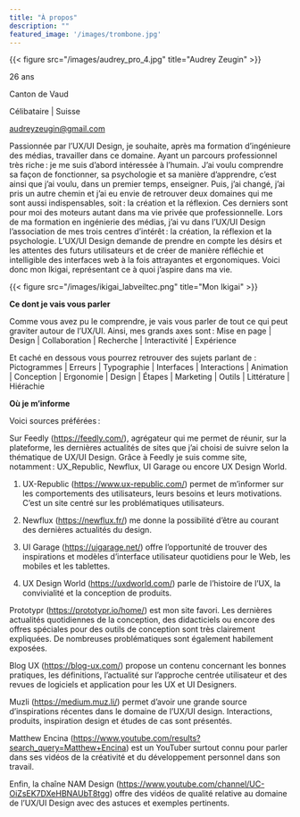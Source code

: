 ```yaml
---
title: "À propos"
description: ""
featured_image: '/images/trombone.jpg'
---
```

{{< figure src="/images/audrey_pro_4.jpg" title="Audrey Zeugin" >}}

26 ans 

Canton de Vaud

Célibataire | Suisse

audreyzeugin@gmail.com 

Passionnée par l’UX/UI Design, je souhaite, après ma formation d’ingénieure des médias, travailler dans ce domaine. Ayant un parcours professionnel très riche : je me suis d’abord intéressée à l’humain. J’ai voulu comprendre sa façon de fonctionner, sa psychologie et sa manière d’apprendre, c’est ainsi que j’ai voulu, dans un premier temps, enseigner. Puis, j’ai changé, j’ai pris un autre chemin et j’ai eu envie de retrouver deux domaines qui me sont aussi indispensables, soit : la création et la réflexion. Ces derniers sont pour moi des moteurs autant dans ma vie privée que professionnelle. Lors de ma formation en ingénierie des médias, j’ai vu dans l’UX/UI Design l’association de mes trois centres d’intérêt : la création, la réflexion et la psychologie. L’UX/UI Design demande de prendre en compte les désirs et les attentes des futurs utilisateurs et de créer de manière réfléchie et intelligible des interfaces web à la fois attrayantes et ergonomiques.
Voici donc mon Ikigai, représentant ce à quoi j’aspire dans ma vie.

{{< figure src="/images/ikigai_labveiltec.png" title="Mon Ikigai" >}}

**Ce dont je vais vous parler**

Comme vous avez pu le comprendre, je vais vous parler de tout ce qui peut graviter autour de l’UX/UI.
Ainsi, mes grands axes sont :
Mise en page | Design | Collaboration | Recherche | Interactivité | Expérience

Et caché en dessous vous pourrez retrouver des sujets parlant de :
Pictogrammes | Erreurs | Typographie | Interfaces | Interactions | Animation | Conception | Ergonomie | Design | Étapes | Marketing | Outils | Littérature | Hiérachie

**Où je m’informe**

Voici sources préférées :

Sur Feedly (https://feedly.com/), agrégateur qui me permet de réunir, sur la plateforme, les dernières actualités de sites que j’ai choisi de suivre selon la thématique de UX/UI Design.
Grâce à Feedly je suis comme site, notamment : UX_Republic, Newflux, UI Garage ou encore UX Design World.

1. UX-Republic (https://www.ux-republic.com/) permet de m’informer sur les comportements des utilisateurs, leurs besoins et leurs motivations. C’est un site centré sur les problématiques utilisateurs.

2. Newflux (https://newflux.fr/) me donne la possibilité d’être au courant des dernières actualités du design.

3. UI Garage (https://uigarage.net/) offre l’opportunité de trouver des inspirations et modèles d’interface utilisateur quotidiens pour le Web, les mobiles et les tablettes.

4. UX Design World (https://uxdworld.com/) parle de l’histoire de l’UX, la convivialité et la conception de produits.

Prototypr (https://prototypr.io/home/) est mon site favori. Les dernières actualités quotidiennes de la conception, des didacticiels ou encore des offres spéciales pour des outils de conception sont très clairement expliquées. De nombreuses problématiques sont également habilement exposées.

Blog UX (https://blog-ux.com/) propose un contenu concernant les bonnes pratiques, les définitions, l’actualité sur l’approche centrée utilisateur et des revues de logiciels et application pour les UX et UI Designers.

Muzli (https://medium.muz.li/) permet d’avoir une grande source d’inspirations récentes dans le domaine de l’UX/UI design. Interactions, produits, inspiration design et études de cas sont présentés.

Matthew Encina (https://www.youtube.com/results?search_query=Matthew+Encina) est un YouTuber surtout connu pour parler dans ses vidéos de la créativité et du développement personnel dans son travail.

Enfin, la chaîne NAM Design (https://www.youtube.com/channel/UC-OiZsEK7DXeHBNAUbT8tgg) offre des vidéos de qualité relative au domaine de l’UX/UI Design avec des astuces et exemples pertinents.

